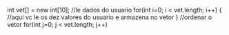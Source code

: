 int vet[] = new int[10];
//le dados do usuario
for(int i=0; i < vet.length; i++)
{
//aqui vc le os dez valores do usuario e armazena no vetor
}
//ordenar o vetor
for(int j=0; j < vet.length; j++)
